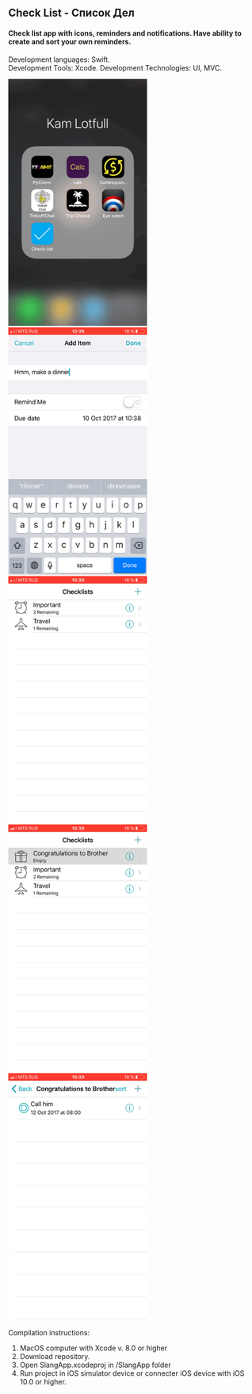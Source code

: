 **Check List - Список Дел**
---
#### Check list app with icons, reminders and notifications. Have ability to create and sort your own reminders. 

Development languages: Swift. <br>
Development Tools: Xcode.
Development Technologies: UI, MVC.

<img src="https://raw.githubusercontent.com/Lotfull/CheckList/master/ScreenGifs/demo_1.GIF" alt="Currency Converter" width="280"> <img src="https://raw.githubusercontent.com/Lotfull/CheckList/master/ScreenGifs/demo_2.GIF" alt="Currency Converter" width="280"> <img src="https://raw.githubusercontent.com/Lotfull/CheckList/master/ScreenGifs/demo_3.GIF" alt="Currency Converter" width="280"> <img src="https://raw.githubusercontent.com/Lotfull/CheckList/master/ScreenGifs/demo_4.GIF" alt="Currency Converter" width="280"> <img src="https://raw.githubusercontent.com/Lotfull/CheckList/master/ScreenGifs/demo_5.GIF" alt="Currency Converter" width="280"> 

Compilation instructions: <br>
1. MacOS computer with Xcode v. 8.0 or higher <br>
2. Download repository. <br>
3. Open SlangApp.xcodeproj in /SlangApp folder <br>
4. Run project in iOS simulator device or connecter iOS device with iOS 10.0 or higher.


